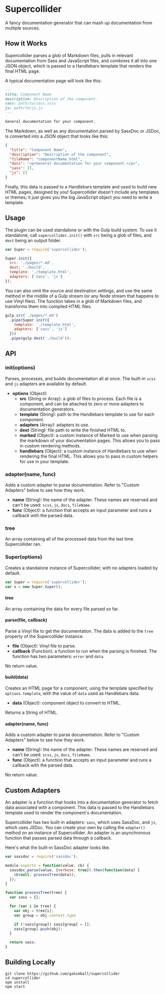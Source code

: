 # Supercollider

A fancy documentation generator that can mash up documentation from multiple sources.

## How it Works

Supercollider parses a glob of Markdown files, pulls in relevant documentation from Sass and JavaScript files, and combines it all into one JSON object, which is passed to a Handlebars template that renders the final HTML page.

A typical documentation page will look like this:

```markdown
---
title: Component Name
description: Description of the component.
sass: path/to/sass.scss
js: path/to/js.js
---

General documentation for your component.
```

The Markdown, as well as any documentation parsed by SassDoc or JSDoc, is converted into a JSON object that looks like this:

```json
{
  "title": "Component Name",
  "description": "Description of the component",
  "fileName": "componentName.html",
  "docs": "<p>General documentation for your component.</p>",
  "sass": [],
  "js": []
}
```

Finally, this data is passed to a Handlebars template and used to build new HTML pages, designed by *you*! Supercollider doesn't include any templates or themes; it just gives you the big JavaScript object you need to write a template.

## Usage

The plugin can be used standalone or with the Gulp build system. To use it standalone, call `supercollider.init()` with `src` being a glob of files, and `dest` being an output folder.

```js
var Super = require('supercollider');

Super.init({
  src: './pages/*.md',
  dest: './build',
  template: './template.html',
  adapters: ['sass', 'js']
});
```

You can also omit the source and destination settings, and use the same method in the middle of a Gulp stream (or any Node stream that happens to use Vinyl files). The function takes in a glob of Markdown files, and transforms them into compiled HTML files.

```js
gulp.src('./pages/*.md')
  .pipe(Super.init({
    template: './template.html',
    adapters: ['sass', 'js']
  }))
  .pipe(gulp.dest('./build'));
```

## API

### init(options)

Parses, processes, and builds documentation all at once. The built-in `scss` and `js` adapters are available by default.

- **options** (Object):
  - **src** (String or Array): a glob of files to process. Each file is a component, and can be attached to zero or more adapters to documentation generators.
  - **template** (String): path to the Handlebars template to use for each component.
  - **adapters** (Array<String>): adapters to use.
  - **dest** (String): file path to write the finished HTML to.
  - **marked** (Object): a custom instance of Marked to use when parsing the markdown of your documentation pages. This allows you to pass in custom rendering methods.
  - **handlebars** (Object): a custom instance of Handlebars to use when rendering the final HTML. This allows you to pass in custom helpers for use in your template.

### adapter(name, func)

Adds a custom adapter to parse documentation. Refer to "Custom Adapters" below to see how they work.

- **name** (String): the name of the adapter. These names are reserved and can't be used: `scss`, `js`, `docs`, `fileName`.
- **func** (Object): a function that accepts an input parameter and runs a callback with the parsed data.

### tree

An array containing all of the processed data from the last time Supercollider ran.

### Super(options)

Creates a standalone instance of Supercollider, with no adapters loaded by default.

```js
var Super = require('supercollider');
var s = new Super.Super();
```

#### tree

An array containing the data for every file parsed so far.

#### parse(file, callback)

Parse a Vinyl file to get the documentation. The data is added to the `tree` property of the Supercollider instance.

- **file** (Object): Vinyl file to parse.
- **callback** (Function): a function to run when the parsing is finished. The function has two parameters: `error` and `data`.

No return value.

#### build(data)

Creates an HTML page for a component, using the template specified by `options.template`, with the value of `data` used as Handlebars data.

- **data** (Object): component object to convert to HTML.

Returns a String of HTML.

#### adapter(name, func)

Adds a custom adapter to parse documentation. Refer to "Custom Adapters" below to see how they work.

- **name** (String): the name of the adapter. These names are reserved and can't be used: `scss`, `js`, `docs`, `fileName`.
- **func** (Object): a function that accepts an input parameter and runs a callback with the parsed data.

No return value.

## Custom Adapters

An adapter is a function that hooks into a documentation generator to fetch data associated with a component. This data is passed to the Handlebars template used to render the component's documentation.

Supercollider has two built-in adapters: `sass`, which uses SassDoc, and `js`, which uses JSDoc. You can create your own by calling the `adapter()` method on an instance of Supercollider. An adapter is an asynchronous function that passes parsed data through a callback.

Here's what the built-in SassDoc adapter looks like.

```js
var sassdoc = require('sassdoc');

module.exports = function(value, cb) {
  sassdoc.parse(value, {verbose: true}).then(function(data) {
    cb(null, processTree(data));
  });
}

function processTree(tree) {
  var sass = {};

  for (var i in tree) {
    var obj = tree[i];
    var group = obj.context.type

    if (!sass[group]) sass[group] = [];
    sass[group].push(obj);
  }

  return sass;
}
```

## Building Locally

```
git clone https://github.com/gakimball/supercollider
cd supercollider
npm install
npm start
```
